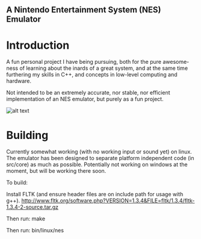 ## A Nintendo Entertainment System (NES) Emulator

# Introduction
A fun personal project I have being pursuing, both for the pure awesome-ness of learning about the inards of a great system, and at the same time furthering my skills in C++, and concepts in low-level computing and hardware.

Not intended to be an extremely accurate, nor stable, nor efficient implementation of an NES emulator, but purely as a fun project.


![alt text](https://github.com/WesUnwin/nes-emulator/docs/images/screenshot.png)

# Building
Currently somewhat working (with no working input or sound yet) on linux. The emulator has been designed to separate platform
independent code (in src/core) as much as possible. Potentially not working on windows at the moment, but will be working there soon.

To build:

Install FLTK (and ensure header files are on include path for usage with g++).
http://www.fltk.org/software.php?VERSION=1.3.4&FILE=fltk/1.3.4/fltk-1.3.4-2-source.tar.gz

Then run: make

Then run: bin/linux/nes